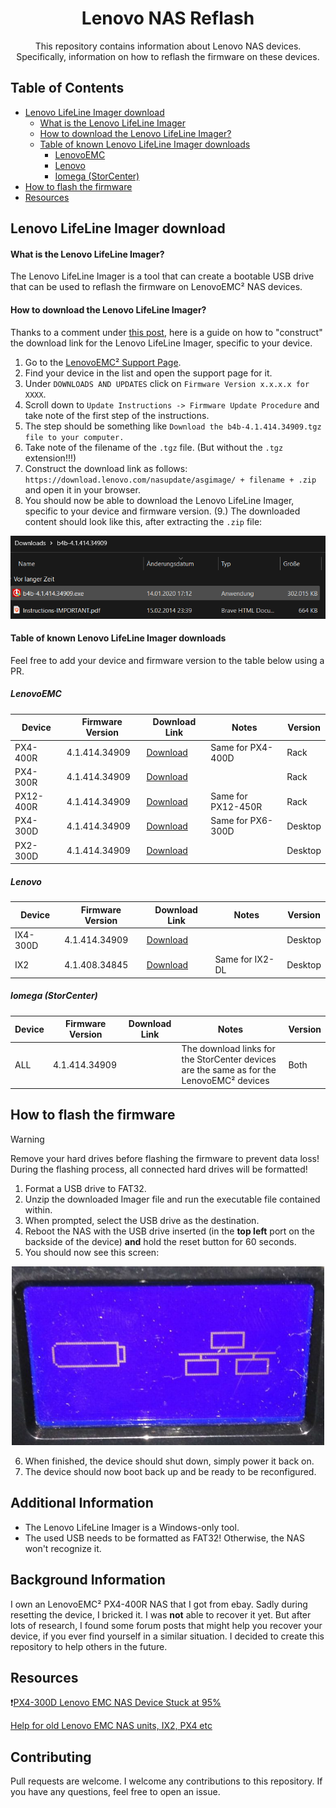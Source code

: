 <div align="center">

# Lenovo NAS Reflash

This repository contains information about Lenovo NAS devices. Specifically, information on how to reflash the firmware on these devices.

</div>

## Table of Contents

- [Lenovo LifeLine Imager download](#lenovo-lifeline-imager-download)
  - [What is the Lenovo LifeLine Imager](#what-is-the-lenovo-lifeline-imager)
  - [How to download the Lenovo LifeLine Imager?](#how-to-download-the-lenovo-lifeline-imager)
  - [Table of known Lenovo LifeLine Imager downloads](#table-of-known-lenovo-lifeline-imager-downloads)
    - [LenovoEMC](#lenovoemc)
    - [Lenovo](#lenovo)
    - [Iomega (StorCenter)](#iomega-storcenter)
- [How to flash the firmware](#how-to-flash-the-firmware)
- [Resources](#resources)

## Lenovo LifeLine Imager download

#### What is the Lenovo LifeLine Imager?

The Lenovo LifeLine Imager is a tool that can create a bootable USB drive that can be used to reflash the firmware on LenovoEMC² NAS devices.

#### How to download the Lenovo LifeLine Imager?

Thanks to a comment under [this post](https://www.petenetlive.com/KB/Article/0001381), here is a guide on how to "construct" the download link for the Lenovo LifeLine Imager, specific to your device.

1. Go to the [LenovoEMC² Support Page](https://download.lenovo.com/lenovoemc/na/en/index.html).
2. Find your device in the list and open the support page for it.
3. Under `DOWNLOADS AND UPDATES` click on `Firmware Version x.x.x.x for XXXX`.
4. Scroll down to `Update Instructions -> Firmware Update Procedure` and take note of the first step of the instructions.
5. The step should be something like `Download the b4b-4.1.414.34909.tgz file to your computer.`
6. Take note of the filename of the `.tgz` file. (But without the `.tgz` extension!!!)
7. Construct the download link as follows: `https://download.lenovo.com/nasupdate/asgimage/ + filename + .zip` and open it in your browser.
8. You should now be able to download the Lenovo LifeLine Imager, specific to your device and firmware version.
(9.) The downloaded content should look like this, after extracting the `.zip` file:

<div align="center">

<img src="images/extracted.png" width="600">

</div>

#### Table of known Lenovo LifeLine Imager downloads

Feel free to add your device and firmware version to the table below using a PR.

##### LenovoEMC

| Device | Firmware Version | Download Link | Notes | Version |
| ------ | ---------------- | ------------- | ----- | ------- |
| PX4-400R | 4.1.414.34909 | [Download](https://download.lenovo.com/nasupdate/asgimage/b4b-4.1.414.34909.zip) | Same for PX4-400D | Rack |
| PX4-300R | 4.1.414.34909 | [Download](https://download.lenovo.com/nasupdate/asgimage/px4-300r-4.1.414.34909.zip) | | Rack |
| PX12-400R | 4.1.414.34909 | [Download](https://download.lenovo.com/nasupdate/asgimage/r12b-4.1.414.34909.zip) | Same for PX12-450R | Rack |
| PX4-300D | 4.1.414.34909 | [Download](https://download.lenovo.com/nasupdate/asgimage/px4px6-4.1.414.34909.zip) | Same for PX6-300D | Desktop |
| PX2-300D | 4.1.414.34909 | [Download](https://download.lenovo.com/nasupdate/asgimage/b2a-4.1.414.34909.zip) | | Desktop |

##### Lenovo

| Device | Firmware Version | Download Link | Notes | Version |
| ------ | ---------------- | ------------- | ----- | ------- |
| IX4-300D | 4.1.414.34909 | [Download](https://download.lenovo.com/nasupdate/asgimage/h4c-4.1.414.34909.zip) |  | Desktop |
| IX2 | 4.1.408.34845 | [Download](https://download.lenovo.com/nasupdate/asgimage/ix2-ng-4.1.408.34845.zip) | Same for IX2-DL | Desktop |

##### Iomega (StorCenter)

| Device | Firmware Version | Download Link | Notes | Version |
| ------ | ---------------- | ------------- | ----- | ------- |
| ALL | 4.1.414.34909 | | The download links for the StorCenter devices are the same as for the LenovoEMC² devices | Both |

## How to flash the firmware

> [!WARNING]
> Remove your hard drives before flashing the firmware to prevent data loss! During the flashing process, all connected hard drives will be formatted!

1. Format a USB drive to FAT32.
2. Unzip the downloaded Imager file and run the executable file contained within.
3. When prompted, select the USB drive as the destination.
4. Reboot the NAS with the USB drive inserted (in the **top left** port on the backside of the device) **and** hold the reset button for 60 seconds.
5. You should now see this screen:

<div align="center">

<img src="images/flash.jpg" width="500">

</div>

6. When finished, the device should shut down, simply power it back on.
7. The device should now boot back up and be ready to be reconfigured.

## Additional Information

- The Lenovo LifeLine Imager is a Windows-only tool.
- The used USB needs to be formatted as FAT32! Otherwise, the NAS won't recognize it.

## Background Information

I own an LenovoEMC² PX4-400R NAS that I got from ebay. Sadly during resetting the device, I bricked it. I was **not** able to recover it yet. But after lots of research, I found some forum posts that might help you recover your device, if you ever find yourself in a similar situation. I decided to create this repository to help others in the future.

## Resources

❗[PX4-300D Lenovo EMC NAS Device Stuck at 95%](https://www.petenetlive.com/KB/Article/0001381)

[Help for old Lenovo EMC NAS units, IX2, PX4 etc](https://forums.anandtech.com/threads/help-for-old-lenovo-emc-nas-units-ix2-px4-etc.2609187/)

## Contributing

Pull requests are welcome. I welcome any contributions to this repository. If you have any questions, feel free to open an issue.